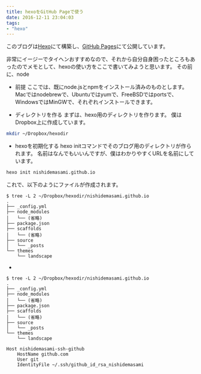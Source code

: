 ```yaml
---
title: hexoをGitHub Pageで使う
date: 2016-12-11 23:04:03
tags:
- "hexo"
---
```

このブログは[Hexo](https://hexo.io/)にて構築し、[GitHub Pages](https://pages.github.com/)にて公開しています。

非常にイージーでタイヘンおすすめなので、それから自分自身困ったところもあったのでメモとして、hexoの使い方をここで書いてみようと思います。
その前に、node

* 前提
ここでは、既にnode.jsとnpmをインストール済みのものとします。
Macではnodebrewで、Ubuntuではyumで、FreeBSDではportsで、WindowsではMinGWで、それぞれインストールできます。

* ディレクトリを作る
まずは、hexo用のディレクトリを作ります。
僕はDropbox上に作成しています。

```bash
mkdir ~/Dropbox/hexodir
```

* hexoを初期化する
hexo initコマンドでそのブログ用のディレクトリが作られます。
名前はなんでもいいんですが、僕はわかりやすくURLを名前にしています。

```bash
hexo init nishidemasami.github.io
```

これで、以下のようにファイルが作成されます。

```
$ tree -L 2 ~/Dropbox/hexodir/nishidemasami.github.io
.
├── _config.yml
├── node_modules
│   └── (省略)
├── package.json
├── scaffolds
│   └── (省略)
├── source
│   └── _posts
└── themes
    └── landscape
```

*

```
$ tree -L 2 ~/Dropbox/hexodir/nishidemasami.github.io
.
├── _config.yml
├── node_modules
│   └── (省略)
├── package.json
├── scaffolds
│   └── (省略)
├── source
│   └── _posts
└── themes
    └── landscape
```


```
Host nishidemasami-ssh-github
    HostName github.com
    User git
    IdentityFile ~/.ssh/github_id_rsa_nishidemasami
```
